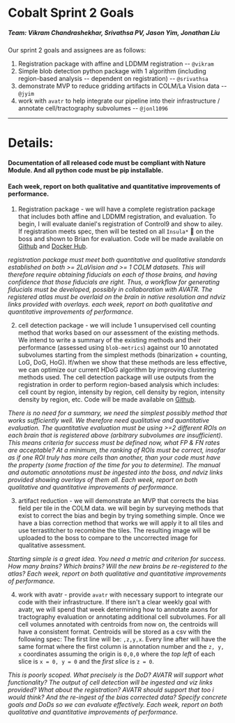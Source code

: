# Cobalt Sprint 2 Goals

##### Team: Vikram Chandrashekhar, Srivathsa PV, Jason Yim, Jonathan Liu

Our sprint 2 goals and assignees are as follows:

1. Registration package with affine and LDDMM registration -- `@vikram`
2. Simple blob detection python package with 1 algorithm (including region-based analysis -- dependent on registration) -- `@srivathsa`
3. demonstrate MVP to reduce gridding artifacts in COLM/La Vision data -- `@jyim`
4. work with `avatr` to help integrate our pipeline into their infrastructure / annotate cell/tractography subvolumes -- `@jonl1096`


___
# Details:

#### Documentation of all released code must be compliant with Nature Module. And all python code must be pip installable.
#### Each week, report on both qualitative and quantitative improvements of performance.

1. Registration package - we will have a complete registration package that includes both affine and LDDMM registration, and evaluation. To begin, I will evaluate daniel's registration of Control9 and show to ailey. If registration meets spec, then will be tested on all `Insula*` 🧠 on the boss and shown to Brian for evaluation. Code will be made available on [Github](https://github.com/neurodata/ndreg) and [Docker Hub](https://hub.docker.com/r/neurodata/ndreg/).

*registration package must meet both quantitative and qualitative standards established on both >= 2LaVision and >= 1 COLM datasets.  This will therefore require obtaining fiducials on each of those brains, and having confidence that those fiducials are right.  Thus, a workflow for generating fiducials must be developed, possibly in collaboration with AVATR. The registered atlas must be overlaid on the brain in native resolution and ndviz links provided with overlays. each week, report on both qualitative and quantitative improvements of performance.*


2. cell detection package - we will include 1 unsupervised cell counting method that works based on our assessment of the existing methods. We intend to write a summary of the existing methods and their performance (assessed using `blob-metrics`) against our 10 annotated subvolumes starting from the simplest methods (binarization + counting, LoG, DoG, HoG). If/when we show that these methods are less effective, we can optimize our current HDoG algorithm by improving clustering methods used. The cell detection package will use outputs from the registration in order to perform region-based analysis which includes: cell count by region, intensity by region, cell density by region, intensity density by region, etc. Code will be made available on [Github](https://github.com/NeuroDataDesign/bloby).

*There is no need for a summary, we need the simplest possibly method that works sufficiently well.  We therefore need qualitative and quantitative evaluation.  The quantitative evaluation must be using >=2 different ROIs on each brain that is registered above (arbitrary subvolumes are insufficient). This means criteria for success must be defined now, what FP & FN rates are acceptable? At a minimum, the ranking of ROIs must be correct, insofar as if one ROI truly has more cells than another, than your code must have the property (some fraction of the time for you to determine).  The manual and automatic annotations must be ingested into the boss, and ndviz links provided showing overlays of them all. Each week, report on both qualitative and quantitative improvements of performance.*  


3. artifact reduction - we will demonstrate an MVP that corrects the bias field per tile in the COLM data. we will begin by surveying methods that exist to correct the bias and begin by trying something simple. Once we have a bias correction method that works we will apply it to all tiles and use terrastitcher to recombine the tiles. The resulting image will be uploaded to the boss to compare to the uncorrected image for qualitative assessment.

*Starting simple is a great idea.  You need a metric and criterion for success.  How many brains? Which brains? Will the new brains be re-registered to the atlas? Each week, report on both qualitative and quantitative improvements of performance.*



4. work with avatr - provide `avatr` with necessary support to integrate our code with their infrastructure. If there isn't a clear weekly goal with avatr, we will spend that week determining how to annotate axons for tractography evaluation or annotating additional cell subvolumes. For all cell volumes annotated with centroids from now on, the centroids will have a consistent format. Centroids will be stored as a csv with the following spec: The first line will be: ```,z,y,x```. Every line after will have the same format where the first column is annotation number and the `z, y, x` coordinates assuming the origin is `0,0,0` where the *top left* of each slice is `x = 0, y = 0` and the *first slice* is `z = 0`.


*This is poorly scoped.  What precisely is the DoD?  AVATR will support what functionality?  The output of cell detection will be ingested and viz links provided?  What about the registration?  AVATR should support that too i would think? And the re-ingest of the bias corrected data? Specify concrete goals and DoDs so we can evaluate effectively. Each week, report on both qualitative and quantitative improvements of performance.*
